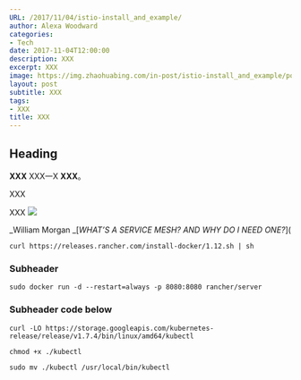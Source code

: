 ```yaml
---
URL: /2017/11/04/istio-install_and_example/
author: Alexa Woodward
categories:
- Tech
date: 2017-11-04T12:00:00
description: XXX
excerpt: XXX
image: https://img.zhaohuabing.com/in-post/istio-install_and_example/post-bg.jpg
layout: post
subtitle: XXX
tags:
- XXX
title: XXX
---
```


## Heading

**XXX** XXX一X **XXX**。

XXX

<!--more-->
XXX 
![](https://img.zhaohuabing.com/in-post/istio-install_and_example/5-a.png)  

_William Morgan _[_WHAT’S A SERVICE MESH? AND WHY DO I NEED ONE?_](

```
curl https://releases.rancher.com/install-docker/1.12.sh | sh
```


### Subheader

```
sudo docker run -d --restart=always -p 8080:8080 rancher/server
```


### Subheader code below

```
curl -LO https://storage.googleapis.com/kubernetes-release/release/v1.7.4/bin/linux/amd64/kubectl

chmod +x ./kubectl

sudo mv ./kubectl /usr/local/bin/kubectl
```

